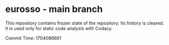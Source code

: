 # eurosso - main branch

This repository contains frozen state of the repository.
Its history is cleared. It is used only for static code
analysis with Codacy.

Commit Time: 1704086661